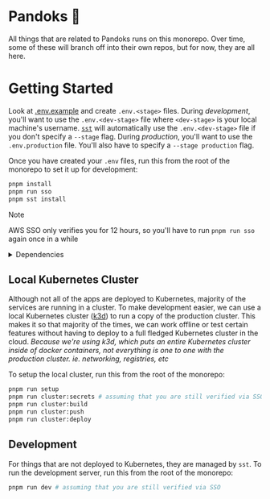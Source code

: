 # Pandoks 🐼

All things that are related to Pandoks runs on this monorepo. Over time, some of these will branch
off into their own repos, but for now, they are all here.

# Getting Started

Look at [.env.example](/.env.example) and create `.env.<stage>` files. During _development_, you'll
want to use the `.env.<dev-stage>` file where `<dev-stage>` is your local machine's username.
[`sst`](https://sst.dev/) will automatically use the `.env.<dev-stage>` file if you don't specify a
`--stage` flag. During _production_, you'll want to use the `.env.production` file. You'll also have
to specify a `--stage production` flag.

Once you have created your `.env` files, run this from the root of the monorepo to set it up for
development:

```sh
pnpm install
pnpm run sso
pnpm sst install
```

> [!NOTE]
> AWS SSO only verifies you for 12 hours, so you'll have to run `pnpm run sso` again once in a while

<details>
  <summary>Dependencies</summary>
  <ul>
    <li><a href="https://nodejs.org/en/">Node.js</a> >= v22</li>
    <li><a href="https://pnpm.io/">pnpm</a> >= v10</li>
    <li><a href="https://docs.docker.com/get-docker/">Docker</a> >= v20</li>
    <li><a href="https://k3d.io/">k3d</a> >= v5.8</li>
    <li><a href="https://docs.aws.amazon.com/cli/latest/userguide/getting-started-install.html">awscli</a> >= v2.13</li>
  </ul>
</details>

## Local Kubernetes Cluster

Although not all of the apps are deployed to Kubernetes, majority of the services are running in a
cluster. To make development easier, we can use a local Kubernetes cluster ([k3d](https://k3d.io/))
to run a copy of the production cluster. This makes it so that majority of the times, we can work
offline or test certain features without having to deploy to a full fledged Kubernetes cluster in
the cloud. _Because we're using k3d, which puts an entire Kubernetes cluster inside of docker
containers, not everything is one to one with the production cluster. ie. networking, registries,
etc_

To setup the local cluster, run this from the root of the monorepo:

```sh
pnpm run setup
pnpm run cluster:secrets # assuming that you are still verified via SSO
pnpm run cluster:build
pnpm run cluster:push
pnpm run cluster:deploy
```

## Development

For things that are not deployed to Kubernetes, they are managed by `sst`. To run the development
server, run this from the root of the monorepo:

```sh
pnpm run dev # assuming that you are still verified via SSO
```
